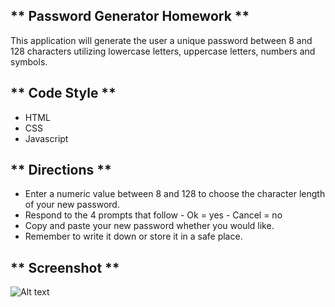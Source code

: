 ** Password Generator Homework **
----------------------------------------
This application will generate the user a unique password between 8 and 128 
characters utilizing lowercase letters, uppercase letters, numbers and symbols. 

** Code Style **
---------------------------------------
- HTML
- CSS
- Javascript

** Directions **
---------------------------------------
- Enter a numeric value between 8 and 128 to choose the character length of 
  your new password. 
- Respond to the 4 prompts that follow
        - Ok = yes
        - Cancel = no 
- Copy and paste your new password whether you would like. 
- Remember to write it down or store it in a safe place. 

** Screenshot **
---------------------------------------
![Alt text](/Password-Generator-HW/main.png?raw=true "Password Generator")









